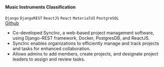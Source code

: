 #### **Music Instruments Classification**

`Django` `DjangoREST` `ReactJS` `React` `MaterialUI` `PostgreSQL`
<br><i class="fab fa-github"></i> [Github](https://github.com/fardinanam/SyncInc)

- Co-developed SyncInc, a web-based project management software, using Django-REST framework, Docker, PostgresDB,
and ReactJS.
- SyncInc enables organizations to efficiently manage and track projects and tasks for enhanced collaboration.
- Allows admins to add members, create projects, and designate project leaders to assign and review tasks.
